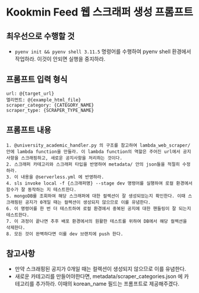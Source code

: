 # Kookmin Feed 웹 스크래퍼 생성 프롬프트

## 최우선으로 수행할 것
- `pyenv init && pyenv shell 3.11.5` 명령어를 수행하여 pyenv shell 환경에서 작업하라. 이것이 안되면 실행을 중지하라.

## 프롬프트 입력 형식

```
url: @{target_url}
엘리먼트: @{example_html_file}
scraper_category: {CATEGORY_NAME}
scraper_type: {SCRAPER_TYPE_NAME}
```

## 프롬프트 내용

```
1. @university_academic_handler.py 의 구조를 참고하여 lambda_web_scraper/ 안에 lambda function을 만들라. 이 lambda function의 역할은 주어진 url에서 공지사항을 스크래핑하고, 새로운 공지사항을 처리하는 것이다.
2. 스크래퍼 카테고리와 스크래퍼 타입을 반영하여 metadata/ 안의 json들을 적절히 수정하라.
3. 이 내용을 @serverless.yml 에 반영하라.
4. sls invoke local -f {스크래퍼명} --stage dev 명령어를 실행하여 로컬 환경에서 함수가 잘 동작하는 지 테스트한다.
5. mongoDB를 조회하여 해당 스크래퍼에 대한 컬렉션이 잘 생성되었는지 확인한다. 이때 스크래핑된 공지가 0개일 때는 컬렉션이 생성되지 않으므로 이를 유념한다.
6. 이 명령어를 한 번 더 테스트하여 로컬 환경에서 중복된 공지에 대한 핸들링이 잘 되는지 테스트한다.
7. 이 과정이 끝나면 추후 배포 환경에서의 원활한 테스트를 위하여 DB에서 해당 컬렉션을 삭제한다.
8. 모든 것이 완벽하다면 이를 dev 브랜치에 push 한다.
```

## 참고사항
- 만약 스크래핑된 공지가 0개일 때는 컬렉션이 생성되지 않으므로 이를 유념한다.
- 새로운 카테고리를 만들어야한다면, metadata/scraper_categories.json 에 카테고리를 추가하라. 이때의 korean_name 필드는 프롬프트로 제공해주겠다.